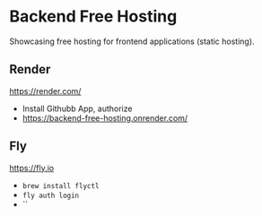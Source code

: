 # Backend Free Hosting

Showcasing free hosting for frontend applications (static hosting).

## Render

https://render.com/

- Install Githubb App, authorize
- https://backend-free-hosting.onrender.com/

## Fly

https://fly.io

- `brew install flyctl`
- `fly auth login`
- ``